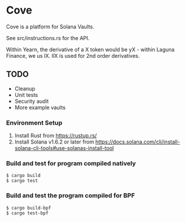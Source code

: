 # Cove
Cove is a platform for Solana Vaults.

See src/instructions.rs for the API.

Within Yearn, the derivative of a X token would be yX - within Laguna Finance, we us lX. llX is used
for 2nd order derivatives.

## TODO
* Cleanup
* Unit tests
* Security audit
* More example vaults

### Environment Setup
1. Install Rust from https://rustup.rs/
2. Install Solana v1.6.2 or later from https://docs.solana.com/cli/install-solana-cli-tools#use-solanas-install-tool

### Build and test for program compiled natively
```
$ cargo build
$ cargo test
```

### Build and test the program compiled for BPF
```
$ cargo build-bpf
$ cargo test-bpf
```
